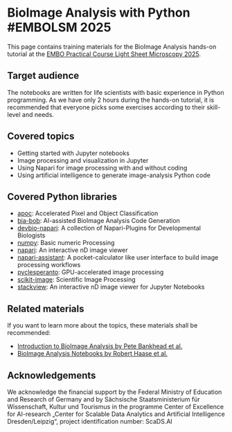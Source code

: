 # BioImage Analysis with Python #EMBOLSM 2025

This page contains training materials for the BioImage Analysis hands-on tutorial at the [EMBO Practical Course Light Sheet Microscopy 2025](https://meetings.embo.org/event/25-lsm).

## Target audience

The notebooks are written for life scientists with basic experience in Python programming. As we have only 2 hours during the hands-on tutorial, it is recommended that everyone picks some exercises according to their skill-level and needs.

## Covered topics

* Getting started with Jupyter notebooks
* Image processing and visualization in Jupyter
* Using Napari for image processing with and without coding
* Using artificial intelligence to generate image-analysis Python code

## Covered Python libraries

* [apoc](https://github.com/haesleinhuepf/apoc): Accelerated Pixel and Object Classification
* [bia-bob](https://github.com/haesleinhuepf/bia-bob): AI-assisted BioImage Analysis Code Generation
* [devbio-napari](https://github.com/haesleinhuepf/devbio-napari): A collection of Napari-Plugins for Developmental Biologists
* [numpy](https://numpy.org/): Basic numeric Processing
* [napari](https://napari.org): An interactive nD image viewer
* [napari-assistant](https://github.com/haesleinhuepf/napari-assistant): A pocket-calculator like user interface to build image processing workflows
* [pyclesperanto](https://github.com/clesperanto/pyclesperanto): GPU-accelerated image processing
* [scikit-image](https://scikit-image.org/): Scientific Image Processing
* [stackview](https://github.com/haesleinhuepf/stackview): An interactive nD image viewer for Jupyter Notebooks

## Related materials

If you want to learn more about the topics, these materials shall be recommended:
* [Introduction to BioImage Analysis by Pete Bankhead et al.](https://bioimagebook.github.io/index.html)
* [BioImage Analysis Notebooks by Robert Haase et al.](https://haesleinhuepf.github.io/BioImageAnalysisNotebooks/intro.html)

## Acknowledgements 

We acknowledge the financial support by the Federal Ministry of Education and Research of Germany and by Sächsische Staatsministerium für Wissenschaft, Kultur und Tourismus in the programme Center of Excellence for AI-research „Center for Scalable Data Analytics and Artificial Intelligence Dresden/Leipzig“, project identification number: ScaDS.AI
